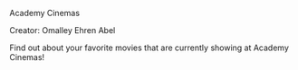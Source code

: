 Academy Cinemas

Creator: Omalley Ehren Abel

Find out about your favorite movies that are currently showing at Academy Cinemas!
